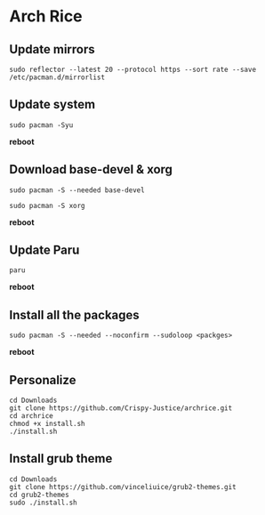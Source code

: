 
# Arch Rice


## Update mirrors

    sudo reflector --latest 20 --protocol https --sort rate --save /etc/pacman.d/mirrorlist
 
 ## Update system

    sudo pacman -Syu
**reboot**

## Download base-devel & xorg

    sudo pacman -S --needed base-devel
    
    sudo pacman -S xorg
   **reboot**

## Update Paru

    paru
**reboot**

##  Install all the packages

    sudo pacman -S --needed --noconfirm --sudoloop <packges>
**reboot**

## Personalize

    cd Downloads
    git clone https://github.com/Crispy-Justice/archrice.git
    cd archrice
    chmod +x install.sh
    ./install.sh

## Install grub theme

    cd Downloads
    git clone https://github.com/vinceliuice/grub2-themes.git
    cd grub2-themes
    sudo ./install.sh

